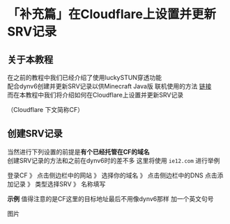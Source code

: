 # 「补充篇」在Cloudflare上设置并更新SRV记录

## 关于本教程

在之前的教程中我们已经介绍了使用luckySTUN穿透功能  
配合dynv6创建并更新SRV记录以供Minecraft Java版 联机使用的方法 [链接](https://www.bilibili.com/read/cv31482590/)  
而在本教程中我们将介绍如何在Cloudflare上设置并更新SRV记录  

（Cloudflare 下文简称CF）  

## 创建SRV记录

当然进行下列设置的前提是**有个已经托管在CF的域名**  
创建SRV记录的方法和之前在dynv6时的差不多
这里将使用 `ie12.com` 进行举例

登录CF 》 点击侧边栏中的网站 》 选择你的域名 》 点击侧边栏中的DNS
点击添加记录 》 类型选择SRV 》 名称填写
  
**示例**
值得注意的是CF这里的目标地址最后不用像dynv6那样
加一个英文句号

图片
